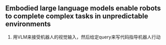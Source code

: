 ## Embodied large language models enable robots to complete complex tasks in unpredictable environments
1. 用VLM来接受机器人的视觉输入，然后给定query来写代码指导机器人行动
